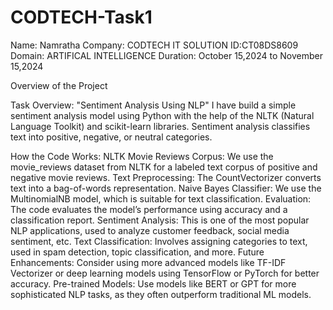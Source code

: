 # CODTECH-Task1
Name: Namratha
Company: CODTECH IT SOLUTION
ID:CT08DS8609
Domain: ARTIFICAL INTELLIGENCE
Duration: October 15,2024 to November 15,2024

Overview of the Project

Task Overview: 
"Sentiment Analysis Using NLP"
   I have build a simple sentiment analysis model using Python with the help of the NLTK (Natural Language Toolkit) and scikit-learn libraries. 
   Sentiment analysis classifies text into positive, negative, or neutral categories.

How the Code Works:
   NLTK Movie Reviews Corpus: 
      We use the movie_reviews dataset from NLTK for a labeled text corpus of positive and negative movie reviews.
  Text Preprocessing:
      The CountVectorizer converts text into a bag-of-words representation.
  Naive Bayes Classifier:
      We use the MultinomialNB model, which is suitable for text classification.
  Evaluation: 
      The code evaluates the model’s performance using accuracy and a classification report. 
  Sentiment Analysis:
      This is one of the most popular NLP applications, used to analyze customer feedback, social media sentiment, etc.
  Text Classification:
      Involves assigning categories to text, used in spam detection, topic classification, and more.
  Future Enhancements:
      Consider using more advanced models like TF-IDF Vectorizer or deep learning models using TensorFlow or PyTorch for better accuracy.
  Pre-trained Models:
      Use models like BERT or GPT for more sophisticated NLP tasks, as they often outperform traditional ML models.




      
